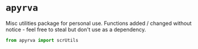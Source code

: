# `apyrva`

Misc utilities package for personal use. Functions added / changed without notice - feel free to steal but don't use as a dependency.

```python
from apyrva import scrUtils

```
